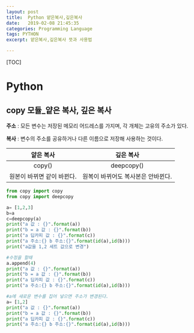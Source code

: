 ```yaml
---
layout: post
title:  Python 얕은복사,깊은복사
date:   2019-02-08 21:45:35
categories: Programming Language
tags: PYTHON
excerpt: 얕은복사,깊은복사 뜻과 사용법

---
```


[TOC]





# Python

## copy 모듈_얕은 복사, 깊은 복사



**주소** : 모든 변수는 저장된 메모리 어드레스를 가지며, 각 개체는 고유의 주소가 있다.

**복사** : 변수의 주소를 공유하거나 다른 이름으로 저장해 사용하는 것이다.



|         얕은 복사          |             깊은 복사              |
| :------------------------: | :--------------------------------: |
|           copy()           |             deepcopy()             |
| 원본이 바뀌면 같이 바뀐다. | 원복이 바뀌어도 복사본은 안바뀐다. |

 

``` python
from copy import copy
from copy import deepcopy

a= [1,2,3]
b=a
c=deepcopy(a)
print("a 값 : {}".format(a))
print("b = a 값 : {}".format(b))
print("a 딥카피 값 : {}".format(c))
print("a 주소:{} b 주소:{}".format(id(a),id(b)))
print("a값을 1,2 세트 값으로 변경")

#수정을 할때
a.append(4)
print("a 값 : {}".format(a))
print("b = a 값 : {}".format(b))
print("a 딥카피 값 : {}".format(c))
print("a 주소:{} b 주소:{}".format(id(a),id(b)))

#a에 새로운 변수를 집어 넣으면 주소가 변경된다.
a= [1,2]
print("a 값 : {}".format(a))
print("b = a 값 : {}".format(b))
print("a 딥카피 값 : {}".format(c))
print("a 주소:{} b 주소:{}".format(id(a),id(b)))
```

